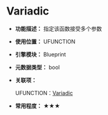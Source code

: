 ﻿# Variadic

- **功能描述：** 指定该函数接受多个参数

- **使用位置：** UFUNCTION

- **引擎模块：** Blueprint

- **元数据类型：** bool

- **关联项：** 

  UFUNCTION：[Variadic](../../Specifier/UFUNCTION/UHT/Variadic/Variadic.md)

- **常用程度：** ★★★
